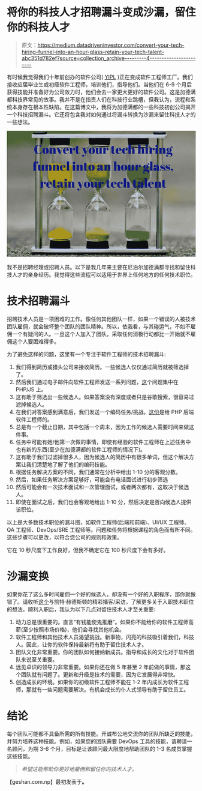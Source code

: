 # 将你的科技人才招聘漏斗变成沙漏，留住你的科技人才

> 原文：<https://medium.datadriveninvestor.com/convert-your-tech-hiring-funnel-into-an-hour-glass-retain-your-tech-talent-abc351d782ef?source=collection_archive---------4----------------------->

有时候我觉得我们十年前创办的软件公司( [YIPL](http://younginnovations.com.np/ourstory) )正在变成软件工程师工厂。我们接收应届毕业生或初级软件工程师，培训他们，指导他们。当他们在 6-9 个月后获得技能并准备好为公司效力时，他们会去一家更大更好的软件公司。这是加德满都科技界常见的故事。我并不是在指责人们在科技行业跳槽，但我认为，流程和系统本身存在根本性缺陷。在这篇博文中，我将为加德满都的一些科技初创公司揭开一个科技招聘漏斗。它还将包含我对如何通过将漏斗转换为沙漏来留住科技人才的一些想法。

![](img/690f052e19a55b12a4f497f749217333.png)

我不是招聘经理或招聘人员。以下是我几年来主要在尼泊尔加德满都寻找和留住科技人才的亲身经历。我觉得这些流程可以适用于世界上任何地方的任何技术职位。

# 技术招聘漏斗

招聘技术人员是一项困难的工作。像任何其他团队一样，如果一个错误的人被技术团队雇佣，就会破坏整个团队的团队精神。所以，依我看，与其碰运气，不如不雇佣一个有疑问的人。一旦这个人加入了团队，采取任何消极行动都比一开始就不雇佣这个人要困难得多。

为了避免这样的问题，这里有一个专注于软件工程师的技术招聘漏斗:

1.  我们得到简历或猎头公司来接收简历。一些候选人仅仅通过简历就被筛选掉了。
2.  然后我们通过电子邮件向软件工程师发送一系列问题，[这](https://bit.ly/sw-eng-ques)个问题集中在 PHP/JS 上。
3.  这有助于筛选出一些候选人。如果答案没有深度或者只是谷歌搜索，很容易过滤掉候选人。
4.  在我们对答案感到满意后，我们发送一个编码任务/挑战。[这份](https://bit.ly/sw-eng-task)是给 PHP 后端软件工程师的。
5.  总是有一个截止日期，其中包括一个周末，因为工作的候选人需要时间来做这件事。
6.  任务中可能有她/他第一次做的事情，即使有经验的软件工程师在上述任务中也有新的东西(至少在加德满都的软件工程师的情况下)。
7.  这有助于我们过滤掉很多人，因为候选人的简历中有很多单词，但这个解决方案让我们清楚地了解了他们的编码技能。
8.  根据任务解决方案的不同，我们通常在分析中给出 1-10 分的客观分数。
9.  然后，如果任务解决方案足够好，可能会有电话面试进行初步筛选
10.  然后可能会有一次技术面试和一次管理面试，或者两次都有，这取决于候选人。
11.  即使在面试之后，我们也会客观地给出 1-10 分，然后决定是否向候选人提供该职位。

以上是大多数技术职位的漏斗图，如软件工程师(后端和前端)、UI/UX 工程师、QA 工程师、DevOps/SRE 工程师等。问题和任务将根据课程的角色而有所不同。这些步骤可以更改，以符合您公司的规则和政策。

它在 10 秒尺度下工作良好，但我不确定它在 100 秒尺度下会有多好。

# 沙漏变换

如果你花了这么多时间雇佣一个好的候选人，却没有一个好的入职程序，那你就做错了。请收听[这个](https://blog.fogcreek.com/how-to-onboard-software-engineers-interview-with-kate-heddleston/)与凯特·赫德斯顿的精彩播客/采访，了解更多关于入职技术职位的想法。顺利入职后，我认为以下几点对留住技术人才至关重要:

1.  动力总是很重要的。直言“有钱能使鬼推磨”。如果你不能给你的软件工程师高薪(至少按照市场价格)，他们会寻找其他机会。
2.  软件工程师和其他技术人员渴望挑战。新事物，闪亮的科技吸引着我们，科技人。因此，让你的软件保持最新将有助于留住技术人才。
3.  团队文化非常重要。你的团队如何接纳新成员。指导和成长的文化对于软件团队来说至关重要。
4.  远见卓识的领导力非常重要。如果你还在做 5 年甚至 2 年前做的事情，那这个团队就有问题了。更新和升级是技术的需要，因为它发展得非常快。
5.  创造成长的环境。如果你的初级软件工程师不能在 1-2 年内成长为软件工程师，那就有一些问题需要解决。有机会成长的仆人式领导有助于留住员工。

# 结论

每个团队可能都不具备所需的所有技能。开诚布公地交流你的团队所缺乏的技能，并努力培养这种技能。例如，如果您的团队需要 DevOps 工具的技能，请聘请一名顾问，为期 3-6 个月，目标是让该顾问最大限度地帮助团队的 1-3 名成员掌握这些技能。

> *希望这能帮助你更好地雇佣和留住你的技术人才。*

【geshan.com.np】最初发表于[](https://geshan.com.np/blog/2017/08/convert-your-tech-hiring-funnel-into-an-hour-glass/)**。**